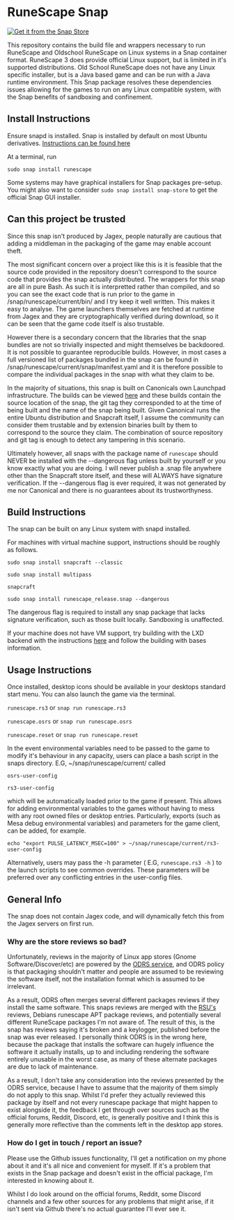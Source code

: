 # RuneScape Snap
[![Get it from the Snap Store](https://snapcraft.io/static/images/badges/en/snap-store-black.svg)](https://snapcraft.io/runescape)

This repository contains the build file and wrappers necessary to run RuneScape and Oldschool RuneScape on Linux systems in a Snap container format.
RuneScape 3 does provide official Linux support, but is limited in it's supported distributions.
Old School RuneScape does not have any Linux specific installer, but is a Java based game and can be run with a Java runtime environment.
This Snap package resolves these dependencies issues allowing for the games to run on any Linux compatible system, with the Snap benefits of sandboxing and confinement.


## Install Instructions
Ensure snapd is installed. Snap is installed by default on most Ubuntu derivatives. [Instructions can be found here](https://docs.snapcraft.io/installing-snapd/6735)

At a terminal, run

`sudo snap install runescape`

Some systems may have graphical installers for Snap packages pre-setup. You might also want to consider `sudo snap install snap-store` to get the official Snap GUI installer.

## Can this project be trusted
Since this snap isn't produced by Jagex, people naturally are cautious that adding a middleman in the packaging of the game may enable account theft. 

The most significant concern over a project like this is it is feasible that the source code provided in the repository doesn't correspond to the source code that provides the snap actually distributed. 
The wrappers for this snap are all in pure Bash. As such it is interpretted rather than compiled, and so you can see the exact code that is run prior to the game in /snap/runescape/current/bin/ and I try keep it well written. This makes it easy to analyse. The game launchers themselves are fetched at runtime from Jagex and they are cryptographically verified during download, so it can be seen that the game code itself is also trustable.

However there is a secondary concern that the libraries that the snap bundles are not so trivially inspected and might themselves be backdoored. 
It is not possible to guarantee reproducible builds. However, in most cases a full versioned list of packages bundled in the snap can be found in /snap/runescape/current/snap/manifest.yaml
and it is therefore possible to compare the individual packages in the snap with what they claim to be.

In the majority of situations, this snap is built on Canonicals own Launchpad infrastructure. The builds can be viewed [here](https://launchpad.net/~build.snapcraft.io/+snap/21d275790466ab89ca14debcc46363d5/) 
and these builds contain the source location of the snap, the git tag they corresponded to at the time of being built and the name of the snap being built. Given Canonical runs the entire Ubuntu distribution and Snapcraft itself, I assume the community can consider them trustable and by extension binaries built by them to correspond to the source they claim. The combination of source repository and git tag is enough to detect any tampering in this scenario.

Ultimately however, all snaps with the package name of `runescape` should NEVER be installed with the --dangerous flag unless built by yourself or you know exactly what you are doing. 
I will never publish a .snap file anywhere other than the Snapcraft store itself, and these will ALWAYS have signature verification. If the --dangerous flag is ever required, it was not generated by me nor Canonical 
and there is no guarantees about its trustworthyness.

## Build Instructions
The snap can be built on any Linux system with snapd installed.

For machines with virtual machine support, instructions should be roughly as follows.

`sudo snap install snapcraft --classic`

`sudo snap install multipass`

`snapcraft`

`sudo snap install runescape_release.snap --dangerous`

The dangerous flag is required to install any snap package that lacks signature verification, such as those built locally. Sandboxing is unaffected.

If your machine does not have VM support, try building with the LXD backend with the instructions [here](https://snapcraft.io/docs/build-on-lxd) and follow the building with bases information. 

## Usage Instructions

Once installed, desktop icons should be available in your desktops standard start menu. You can also launch the game via the terminal. 

`runescape.rs3` or `snap run runescape.rs3`

`runescape.osrs` or `snap run runescape.osrs`

`runescape.reset` or `snap run runescape.reset`

In the event environmental variables need to be passed to the game to modify it's behaviour in any capacity, users can place a bash script in the snaps directory. E.G, ~/snap/runescape/current/ called 

`osrs-user-config`
 
`rs3-user-config`

which will be automatically loaded prior to the game if present. This allows for adding environmental variables to the games without having to mess with any root owned files or desktop entries.
Particularly, exports (such as Mesa debug environmental variables) and parameters for the game client, can be added, for example.

`echo "export PULSE_LATENCY_MSEC=100" > ~/snap/runescape/current/rs3-user-config`

Alternatively, users may pass the -h parameter ( E.G, `runescape.rs3 -h` ) to the launch scripts to see common overrides. These parameters will be preferred over any conflicting entries in the user-config files.

## General Info

The snap does not contain Jagex code, and will dynamically fetch this from the Jagex servers on first run.

### Why are the store reviews so bad?
Unfortunately, reviews in the majority of Linux app stores (Gnome Software/Discover/etc) are powered by the [ODRS service](https://odrs.gnome.org/), and ODRS policy is that packaging shouldn't matter and people are assumed to be reviewing the software itself, not the installation format which is assumed to be irrelevant.

As a result, ODRS often merges several different packages reviews if they install the same software. This snaps reviews are merged with the [RSU's](https://github.com/rsu-client/rsu-client) reviews, Debians runescape APT package reviews, and potentially several different RuneScape packages I'm not aware of. The result of this, is the snap has reviews saying it's broken and a keylogger, published before the snap was ever released. I personally think ODRS is in the wrong here, because the package that installs the software can hugely influence the software it actually installs, up to and including rendering the software entirely unusable in the worst case, as many of these alternate packages are due to lack of maintenance.

As a result, I don't take any consideration into the reviews presented by the ODRS service, because I have to assume that the majority of them simply do not apply to this snap. Whilst I'd prefer they actually reviewed this package by itself and not every runescape package that might happen to exist alongside it, the feedback I get through over sources such as the official forums, Reddit, Discord, etc, is generally positive and I think this is generally more reflective than the comments left in the desktop app stores.

### How do I get in touch / report an issue?
Please use the Github issues functionality, I'll get a notification on my phone about it and it's all nice and convenient for myself.
If it's a problem that exists in the Snap package and doesn't exist in the official package, I'm interested in knowing about it.

Whilst I do look around on the official forums, Reddit, some Discord channels and a few other sources for any problems that might arise, if it isn't sent via Github there's no actual guarantee I'll ever see it.